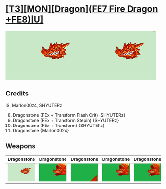 # [\[T3\]\[MON\]\[Dragon\]\(FE7 Fire Dragon +FE8\)\[U\]](./)

<img src="./8.%20Dragonstone/Dragonstone_000.png" alt="[T3][MON][Dragon](FE7 Fire Dragon +FE8)[U] standing" />

## Credits

IS, Marlon0024, SHYUTERz

8. Dragonstone (FEx + Transform Flash Crit) {SHYUTERz}
8. Dragonstone (FEx + Transform Stepin) {SHYUTERz}
8. Dragonstone (FEx + Transform) {SHYUTERz}
8. Dragonstone {Marlon0024}

## Weapons


|Dragonstone |Dragonstone |Dragonstone |Dragonstone |Dragonstone |
|  :---: | :---: | :---: | :---: | :---: |
| <img alt="Dragonstone animation" src="./8.%20Dragonstone/Dragonstone.gif" /> | <img alt="Dragonstone animation" src="./8.%20Dragonstone%20(Transform%20Flash%20Crit)/Dragonstone.gif" /> | <img alt="Dragonstone animation" src="./8.%20Dragonstone%20(Transform%20Stepin)/Dragonstone.gif" /> | <img alt="Dragonstone animation" src="./8.%20Dragonstone%20(Transform)/Dragonstone.gif" /> | <img alt="Dragonstone animation" src="./8.%20Dragonstone%20%7BMarlon0024%7D/Dragonstone.gif" /> |
